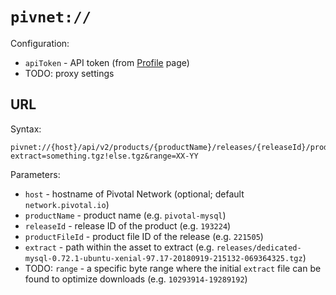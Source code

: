 # `pivnet://`

Configuration:

 * `apiToken` - API token (from [Profile](https://network.pivotal.io/users/dashboard/edit-profile) page)
 * TODO: proxy settings


## URL

Syntax:

    pivnet://{host}/api/v2/products/{productName}/releases/{releaseId}/product_files/{productFileId}/download?extract=something.tgz!else.tgz&range=XX-YY

Parameters:

 * `host` - hostname of Pivotal Network (optional; default `network.pivotal.io`)
 * `productName` - product name (e.g. `pivotal-mysql`)
 * `releaseId` - release ID of the product (e.g. `193224`)
 * `productFileId` - product file ID of the release (e.g. `221505`)
 * `extract` - path within the asset to extract (e.g. `releases/dedicated-mysql-0.72.1-ubuntu-xenial-97.17-20180919-215132-069364325.tgz`)
 * TODO: `range` - a specific byte range where the initial `extract` file can be found to optimize downloads (e.g. `10293914-19289192`)
